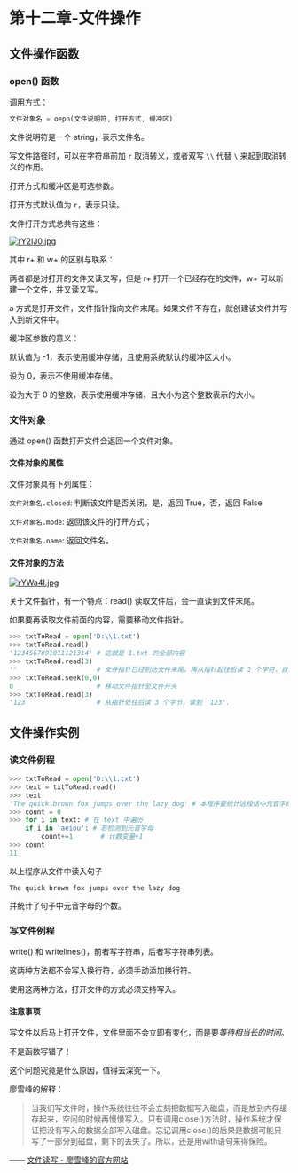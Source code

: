 # 第十二章-文件操作
## 文件操作函数
### open() 函数
调用方式：
```python
文件对象名 = oepn(文件说明符, 打开方式, 缓冲区)
```
文件说明符是一个 string，表示文件名。

写文件路径时，可以在字符串前加 `r` 取消转义，或者双写 `\\` 代替 `\` 来起到取消转义的作用。

打开方式和缓冲区是可选参数。

打开方式默认值为 `r`，表示只读。

文件打开方式总共有这些：

[![rY2IJ0.jpg](https://s3.ax1x.com/2020/12/18/rY2IJ0.jpg)](https://imgchr.com/i/rY2IJ0)

其中 r+ 和 w+ 的区别与联系：

两者都是对打开的文件又读又写，但是 r+ 打开一个已经存在的文件，w+ 可以新建一个文件，并又读又写。

a 方式是打开文件，文件指针指向文件末尾。如果文件不存在，就创建该文件并写入到新文件中。

缓冲区参数的意义：

默认值为 -1，表示使用缓冲存储，且使用系统默认的缓冲区大小。

设为 0，表示不使用缓冲存储。

设为大于 0 的整数，表示使用缓冲存储，且大小为这个整数表示的大小。
### 文件对象
通过 open() 函数打开文件会返回一个文件对象。

#### 文件对象的属性
文件对象具有下列属性：

`文件对象名.closed`: 判断该文件是否关闭，是，返回 True，否，返回 False

`文件对象名.mode`: 返回该文件的打开方式；

`文件对象名.name`: 返回文件名。

#### 文件对象的方法
[![rYWa4I.jpg](https://s3.ax1x.com/2020/12/18/rYWa4I.jpg)](https://imgchr.com/i/rYWa4I)

关于文件指针，有一个特点：read() 读取文件后，会一直读到文件末尾。

如果要再读取文件前面的内容，需要移动文件指针。
```python
>>> txtToRead = open('D:\\1.txt')
>>> txtToRead.read()
'1234567891011121314' # 这就是 1.txt 的全部内容
>>> txtToRead.read(3)
''                    # 文件指针已经到达文件末尾，再从指针起往后读 3 个字符，自然读不到内容。
>>> txtToRead.seek(0,0)
0                     # 移动文件指针至文件开头
>>> txtToRead.read(3)
'123'                 # 从指针处往后读 3 个字节，读到 '123'.
```
## 文件操作实例
### 读文件例程
```python
>>> txtToRead = open('D:\\1.txt')
>>> text = txtToRead.read()
>>> text
'The quick brown fox jumps over the lazy dog' # 本程序要统计这段话中元音字母的个数
>>> count = 0
>>> for i in text: # 在 text 中遍历
	if i in 'aeiou': # 若检测到元音字母
		count+=1       # 计数变量+1
>>> count
11
```
以上程序从文件中读入句子

`The quick brown fox jumps over the lazy dog`

并统计了句子中元音字母的个数。
### 写文件例程
write() 和 writelines()，前者写字符串，后者写字符串列表。

这两种方法都不会写入换行符，必须手动添加换行符。

使用这两种方法，打开文件的方式必须支持写入。
#### 注意事项
写文件以后马上打开文件，文件里面不会立即有变化，而是要*等待相当长的时间*。

不是函数写错了！

这个问题究竟是什么原因，值得去深究一下。

廖雪峰的解释：

> 当我们写文件时，操作系统往往不会立刻把数据写入磁盘，而是放到内存缓存起来，空闲的时候再慢慢写入。只有调用close()方法时，操作系统才保证把没有写入的数据全部写入磁盘。忘记调用close()的后果是数据可能只写了一部分到磁盘，剩下的丢失了。所以，还是用with语句来得保险。

—— [文件读写 - 廖雪峰的官方网站](https://www.liaoxuefeng.com/wiki/1016959663602400/1017607179232640)
